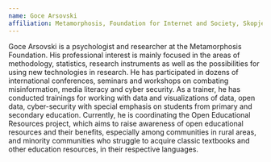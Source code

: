 ```yaml
---
name: Goce Arsovski
affiliation: Metamorphosis, Foundation for Internet and Society, Skopje
---
```


Goce Arsovski is a psychologist and researcher at the Metamorphosis Foundation. His professional interest is mainly focused in the areas of methodology, statistics, research instruments as well as the possibilities for using new technologies in research. He has participated in dozens of international conferences, seminars and workshops on combating misinformation, media literacy and cyber security. As a trainer, he has conducted trainings for working with data and visualizations of data, open data, cyber-security with special emphasis on students from primary and secondary education. Currently, he is coordinating the Open Educational Resources project, which aims to raise awareness of open educational resources and their benefits, especially among communities in rural areas, and minority communities who struggle to acquire classic textbooks and other education resources, in their respective languages.
